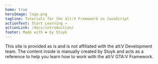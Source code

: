 ```yaml
---
home: true
heroImage: logo.png
tagline: Tutorials for the alt:V Framework in JavaScript
actionText: Start Learning →
actionLink: /docs/introduction/
footer: Made with ❤️ by Stuyk
---
```


This site is provided as is and is not affiliated with the alt:V Development team. The content inside is manually created by Stuyk and acts as a reference to help you learn how to work with the alt:V GTA:V Framework.
